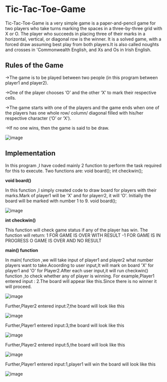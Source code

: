 # Tic-Tac-Toe-Game
Tic-Tac-Toe-Game is a very simple game is a paper-and-pencil game for two players who take turns marking the spaces in a three-by-three grid with X or O.
The player who succeeds in placing three of their marks in a horizontal, vertical, or diagonal row is the winner. It is a solved game, with a forced draw
assuming best play from both players.It is also called noughts and crosses in 'Commonwealth English, and Xs and Os in Irish English.

## Rules of the Game
->The game is to be played between two people (in this program between player1 and player2).

->One of the player chooses ‘O’ and the other ‘X’ to mark their respective cells.

->The game starts with one of the players and the game ends when one of the players has one whole row/ column/ diagonal filled with his/her respective character
(‘O’ or ‘X’).

->If no one wins, then the game is said to be draw.

![image](https://user-images.githubusercontent.com/91776867/174728065-2b574911-4b68-4e53-a501-a7034b98071a.png)


## Implementation
In this program ,I have coded mainly 2 function to perform the task required for this to execute.
Two functions are:  void board(); 
                    int checkwin();
                    
 **void board()**
 
 
 In this function ,I simply  created code to draw board for players with their marks.Mark of player1 will be 'X' and for playerr2, it will 'O'.
 Initially the board will be marked with number 1 to 9.
 void board();                  
                   
![image](https://user-images.githubusercontent.com/91776867/174722131-f5530b0f-0fc2-44de-bd1a-eefaad7f5dd0.png)

**int checkwin()**

This function will check game status if any of the player has win.
The function will return:
	1 FOR GAME IS OVER WITH RESULT
	-1 FOR GAME IS IN PROGRESS
	O GAME IS OVER AND NO RESULT
  
  **main() function**
  
  In main( function ,we will take input of player1 and player2 what number players want to take.Acoording to user input,It will mark on board 'X' for player1 and 'O'
  for Player2.After each user input,it will run checkwin() function ,to check whether any of player is winning.
  For example,Player1 entered input : 2.The board will appear like this.Since there is no winner it will proceed.
  
  
  
  ![image](https://user-images.githubusercontent.com/91776867/174727622-581afa26-7cd4-4f4c-8e30-b133a5343e24.png)

  
  
  Further,Player2 entered input:7,the board will look like this
  
  
  ![image](https://user-images.githubusercontent.com/91776867/174723817-bd1bcf42-5e6d-4374-b4ed-ce1f603deb67.png)
  
  
  
  Further,Player1 entered input:3,the board will look like this
  
  
  ![image](https://user-images.githubusercontent.com/91776867/174724033-a78127fc-7ce9-4968-ad97-50fa1c4a65ff.png)
  
  
  Further,Player2 entered input:5,the board will look like this
  
  
  ![image](https://user-images.githubusercontent.com/91776867/174724151-48575aee-5597-4427-b6c1-f1e47c1ccd9f.png)
   
   
   
   Further,Player1 entered input:1,player1 will win the board will look like this
   
   
   ![image](https://user-images.githubusercontent.com/91776867/174725117-6b1c2977-4237-4dae-8d32-f99fe07f230b.png)
   
